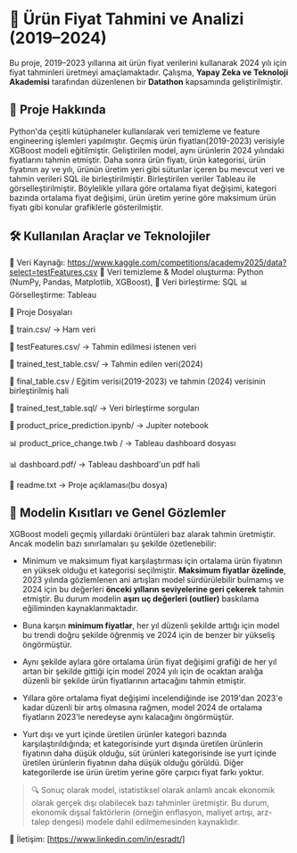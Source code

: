 # 🧠 Ürün Fiyat Tahmini ve Analizi (2019–2024)

Bu proje, 2019–2023 yıllarına ait ürün fiyat verilerini kullanarak 2024 yılı için fiyat tahminleri üretmeyi amaçlamaktadır. Çalışma, **Yapay Zeka ve Teknoloji Akademisi** tarafından düzenlenen bir **Datathon** kapsamında geliştirilmiştir.

## 🎯 Proje Hakkında

Python'da çeşitli kütüphaneler kullanılarak veri temizleme ve feature engineering işlemleri yapılmıştır. Geçmiş ürün fiyatları(2019-2023) verisiyle XGBoost modeli eğitilmiştir. Geliştirilen model, aynı ürünlerin 2024 yılındaki fiyatlarını tahmin etmiştir. Daha sonra ürün fiyatı, ürün kategorisi, ürün fiyatının ay ve yılı, ürünün üretim yeri gibi sütunlar içeren bu mevcut veri ve tahmin verileri SQL ile birleştirilmiştir. Birleştirilen veriler Tableau ile görselleştirilmiştir. Böylelikle yıllara göre ortalama fiyat değişimi, kategori bazında ortalama fiyat değişimi, ürün üretim yerine göre maksimum ürün fiyatı gibi konular grafiklerle gösterilmiştir.

## 🛠️ Kullanılan Araçlar ve Teknolojiler

📂 Veri Kaynağı: https://www.kaggle.com/competitions/academy2025/data?select=testFeatures.csv
🐍 Veri temizleme & Model oluşturma: Python (NumPy, Pandas, Matplotlib, XGBoost), 
🐍 Veri birleştirme: SQL
📊 Görselleştirme: Tableau



📌 Proje Dosyaları

📁 train.csv/ → Ham veri

📁 testFeatures.csv/ → Tahmin edilmesi istenen veri

📁 trained_test_table.csv/ → Tahmin edilen veri(2024)

📁 final_table.csv / Eğitim verisi(2019-2023) ve tahmin (2024) verisinin birleştirilmiş hali

🐍 trained_test_table.sql/ → Veri birleştirme sorguları

🐍 product_price_prediction.ipynb/ → Jupiter notebook

📊 product_price_change.twb / → Tableau dashboard dosyası

📊 dashboard.pdf/ → Tableau dashboard'un pdf hali

📜 readme.txt → Proje açıklaması(bu dosya)



## 📌 Modelin Kısıtları ve Genel Gözlemler

XGBoost modeli geçmiş yıllardaki örüntüleri baz alarak tahmin üretmiştir. Ancak modelin bazı sınırlamaları şu şekilde özetlenebilir:

- Minimum ve maksimum fiyat karşılaştırması için ortalama ürün fiyatının en yüksek olduğu et kategorisi seçilmiştir. **Maksimum fiyatlar özelinde**, 2023 yılında gözlemlenen ani artışları model sürdürülebilir bulmamış ve 2024 için bu değerleri **önceki yılların seviyelerine geri çekerek** tahmin etmiştir. Bu durum modelin **aşırı uç değerleri (outlier)** baskılama eğiliminden kaynaklanmaktadır.

- Buna karşın **minimum fiyatlar**, her yıl düzenli şekilde arttığı için model bu trendi doğru şekilde öğrenmiş ve 2024 için de benzer bir yükseliş öngörmüştür. 

- Aynı şekilde aylara göre ortalama ürün fiyat değişimi grafiği de her yıl artan bir şekilde gittiği için model 2024 yılı için de ocaktan aralığa düzenli bir şekilde ürün fiyatlarının artacağını tahmin etmiştir.

- Yıllara göre ortalama fiyat değişimi incelendiğinde ise 2019'dan 2023'e kadar düzenli bir artış olmasına rağmen, model 2024 de ortalama fiyatların 2023'le neredeyse aynı kalacağını öngörmüştür.

- Yurt dışı ve yurt içinde üretilen ürünler kategori bazında karşılaştırıldığında; et kategorisinde yurt dışında üretilen ürünlerin fiyatının daha düşük olduğu, süt ürünleri kategorisinde ise yurt içinde üretilen ürünlerin fiyatının daha düşük olduğu görüldü. Diğer kategorilerde ise ürün üretim yerine göre çarpıcı fiyat farkı yoktur.

> 🔍 Sonuç olarak model, istatistiksel olarak anlamlı ancak ekonomik olarak gerçek dışı olabilecek bazı tahminler üretmiştir. Bu durum, ekonomik dışsal faktörlerin (örneğin enflasyon, maliyet artışı, arz-talep dengesi) modele dahil edilmemesinden kaynaklıdır.



📩 İletişim: [https://www.linkedin.com/in/esradt/]
